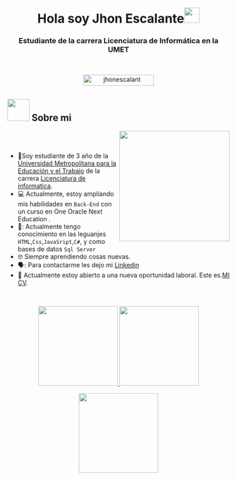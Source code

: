
<h1 align="center"><b>Hola soy Jhon Escalante</b><img src="https://media.giphy.com/media/hvRJCLFzcasrR4ia7z/giphy.gif" width="35"></h1>
<h3 align="center">Estudiante de la carrera Licenciatura de Informática en la UMET</h3>

<br>

<p align="center"> 
	<img src="https://komarev.com/ghpvc/?username=jhonescalant&label=Profile%20views&color=0047AB&style=plastic?" alt="jhonescalant" height=25px, width=160px/> 
</p>

	
## <picture><img src = "https://github.com/7oSkaaa/7oSkaaa/blob/main/Images/about_me.gif?raw=true" width = 50px></picture> Sobre mi

<picture> <img align="right" src="https://github.com/7oSkaaa/7oSkaaa/blob/main/Images/Right_Side.gif?raw=true" width = 250px></picture>

<br><br>
- :school:Soy estudiante de 3 año de la [Universidad Metropolitana para la Educación y el Trabajo](https://umet.edu.ar) de la carrera [Licenciatura de informatica](https://umet.edu.ar/course/informatica/).
- :computer: Actualmente, estoy ampliando mis habilidades en `Back-End` con un curso en One Oracle Next Education .
- 🤖: Actualmente tengo conocimiento en las leguanjes `HTML`,`Css`,`JavaSript`,`C#`, y como bases de datos `Sql Server`
- :nerd_face: Siempre aprendiendo cosas nuevas.
- 🗣️: Para contactarme les dejo mi [Linkedin ](https://www.linkedin.com/in/jhon-escalante-733320248/)
- :thinking: Actualmente estoy abierto a una nueva oportunidad laboral. Este es.[MI CV](https://drive.google.com/file/d/1yM1qJLcJhoTwc7LbA4hcbnUzbFf8-mV2/view?usp=sharing).
<br>

<p align="center">
  <a href="https://github.com/jhonescalant">
    <img height="180em" src="https://github-readme-stats-eight-theta.vercel.app/api?username=jhonescalant&show_icons=true&theme=algolia&include_all_commits=true&count_private=true"/>
  </a>
  <a href="https://github.com/jhonescalant">
    <img height="180em" src="https://github-readme-stats-eight-theta.vercel.app/api/top-langs/?username=jhonescalant&layout=compact&langs_count=8&theme=algolia"/>
  </a>
</p>

<p align="center">
  <img height="180em" src="https://github-readme-streak-stats.herokuapp.com/?user=jhonescalant&theme=dark&hide_border=true"/>
</p>

